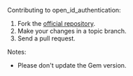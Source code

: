 Contributing to open_id_authentication:

1. Fork the [official repository](http://github.com/Velir/open_id_authentication/tree/master).
2. Make your changes in a topic branch.
3. Send a pull request.

Notes:
* Please don't update the Gem version.